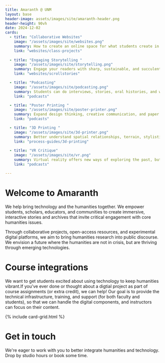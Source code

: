 ```yaml
---
title: Amaranth @ UNM
layout: base
header-image: assets/images/site/amaranth-header.png
header-height: 90vh
date: 2024-12-02
cards: 
  - title: "Collaborative Websites"
    image: "/assets/images/site/websites.png"
    summary: How to create an online space for what students create in a course.
    link: "websites/class-projects"
  
  - title: "Engaging Storytelling "
    image: "/assets/images/site/storytelling.png"
    summary: Engage your readers with sharp, sustainable, and succulent digital essays
    link: "websites/scrollstories"

  - title: "Podcasting"
    image: "/assets/images/site/podcasting.png"
    summary: Students can do interviews, stories, oral histories, and we can help gather them together in an enduring archive
    link: "podcasts"

  - title: "Poster Printing "
    image: "/assets/images/site/poster-printer.png"
    summary: Expand design thinking, creative communication, and paper sizes with poster assignments
    link: "podcasts"

  - title: "3D Printing "
    image: "/assets/images/site/3d-printer.png"
    summary: Better understand spatial relationships, terrain, stylistic comparisons in 3D!
    link: "process-guides/3d-printing"
  
  - title: "VR Critique"
    image: "/assets/images/site/vr.png"
    summary: Virtual reality offers new ways of exploring the past, but these are early days. Help students understand the intersection of history and technology by critiquing existing resources.
    link: "podcasts"

---
```


# Welcome to Amaranth
We help bring technology and the humanities together. We empower students, scholars, educators, and communities to create immersive, interactive stories and archives that invite critical engagement with core humanities issues. 

Through collaborative projects, open-access resources, and experimental digital platforms, we aim to bring humanities research into public discourse. We envision a future where the humanities are not in crisis, but are thriving through emerging technologies.

# Course integrations
We want to get students excited about using technology to keep humanities vibrant.If you've ever done or thought about a digtial project as part of course assignments (or extra credit), we can help! Our goal is to provide the technical infrastructure, training, and support (for both faculty and students), so that we can handle the digital components, and instructors can focus on their content. 

{% include card-grid.html %}


# Get in touch
We're eager to work with you to better integrate humanities and technology. Drop by studio hours or book some time.